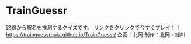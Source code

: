 # TrainGuessr
路線から駅名を推測するクイズです。
リンクをクリックで今すぐプレイ！！
https://trainguessrquiz.github.io/TrainGuessr/
企画：北岡
制作：北岡・緑川
